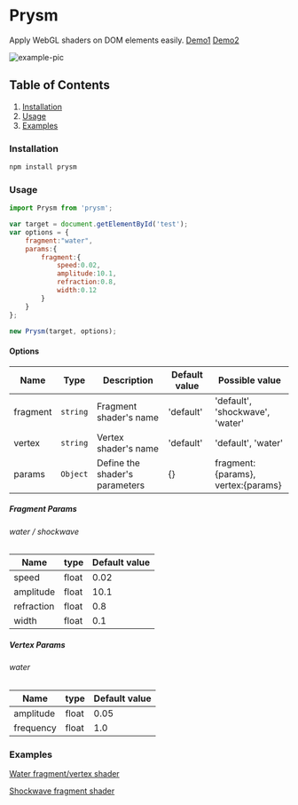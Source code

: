 # Prysm

Apply WebGL shaders on DOM elements easily.
[Demo1](https://codepen.io/patoles/pen/NvmJyN)
[Demo2](https://codepen.io/patoles/pen/mMgZMY)

![example-pic](http://res.cloudinary.com/dxlvclh9c/image/upload/c_scale,w_180/v1504679545/water_gif_ejbkqx.gif)

## Table of Contents
1. [Installation](#install)
2. [Usage](#usage)
3. [Examples](#examples)

<a name="install"></a>
### Installation

```cmd
npm install prysm
```
<a name="usage"></a>
### Usage
```Javascript
import Prysm from 'prysm';

var target = document.getElementById('test');
var options = {
    fragment:"water",
    params:{
        fragment:{
            speed:0.02,
            amplitude:10.1,
            refraction:0.8,
            width:0.12
        }
    }
};

new Prysm(target, options);
```

#### Options

|Name | Type | Description | Default value | Possible value |
| --- | --- | --- | --- | -- |
| fragment | `string` | Fragment shader's name | 'default' | 'default', 'shockwave', 'water' |
| vertex | `string` | Vertex shader's name | 'default' | 'default', 'water' |
| params | `Object` | Define the shader's parameters | {} | fragment:{params}, vertex:{params} |

##### Fragment Params

###### water / shockwave

|Name | type | Default value |
| --- | --- | --- |
| speed | float | 0.02 |
| amplitude | float | 10.1 |
| refraction | float | 0.8 | 
| width | float | 0.1 |

##### Vertex Params

###### water

|Name | type | Default value |
| --- | --- | --- |
| amplitude | float | 0.05 |
| frequency | float | 1.0 | 

<a name="examples"></a>
### Examples

[Water fragment/vertex shader](https://codepen.io/patoles/pen/NvmJyN)

[Shockwave fragment shader](https://codepen.io/patoles/pen/mMgZMY)
